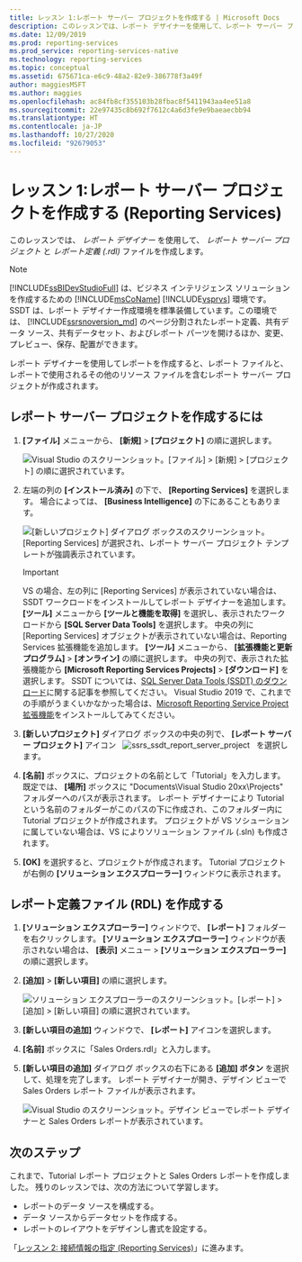 ```yaml
---
title: レッスン 1:レポート サーバー プロジェクトを作成する | Microsoft Docs
description: このレッスンでは、レポート デザイナーを使用して、レポート サーバー プロジェクトとレポート定義 (.rdl) ファイルを作成します。
ms.date: 12/09/2019
ms.prod: reporting-services
ms.prod_service: reporting-services-native
ms.technology: reporting-services
ms.topic: conceptual
ms.assetid: 675671ca-e6c9-48a2-82e9-386778f3a49f
author: maggiesMSFT
ms.author: maggies
ms.openlocfilehash: ac84fb8cf355103b28fbac8f5411943aa4ee51a8
ms.sourcegitcommit: 22e97435c8b692f7612c4a6d3fe9e9baeaecbb94
ms.translationtype: HT
ms.contentlocale: ja-JP
ms.lasthandoff: 10/27/2020
ms.locfileid: "92679053"
---
```

# <a name="lesson-1-create-a-report-server-project-reporting-services"></a>レッスン 1:レポート サーバー プロジェクトを作成する (Reporting Services)

このレッスンでは、 *レポート デザイナー* を使用して、 *レポート サーバー プロジェクト* と *レポート定義 (.rdl)* ファイルを作成します。

> [!NOTE]
> [!INCLUDE[ssBIDevStudioFull](../includes/ssbidevstudiofull-md.md)] は、ビジネス インテリジェンス ソリューションを作成するための [!INCLUDE[msCoName](../includes/msconame-md.md)] [!INCLUDE[vsprvs](../includes/vsprvs-md.md)] 環境です。 SSDT は、レポート デザイナー作成環境を標準装備しています。この環境では、 [!INCLUDE[ssrsnoversion_md](../includes/ssrsnoversion-md.md)] のページ分割されたレポート定義、共有データ ソース、共有データセット、およびレポート パーツを開けるほか、変更、プレビュー、保存、配置ができます。

レポート デザイナーを使用してレポートを作成すると、レポート ファイルと、レポートで使用されるその他のリソース ファイルを含むレポート サーバー プロジェクトが作成されます。

## <a name="to-create-a-report-server-project"></a>レポート サーバー プロジェクトを作成するには
  
1. **[ファイル]** メニューから、 **[新規]**  >  **[プロジェクト]** の順に選択します。  

    ![Visual Studio のスクリーンショット。[ファイル] > [新規] > [プロジェクト] の順に選択されています。](../reporting-services/media/ssrs-ssdt-file-01-new-project.png)
  
2. 左端の列の **[インストール済み]** の下で、 **[Reporting Services]** を選択します。 場合によっては、 **[Business Intelligence]** の下にあることもあります。

    ![[新しいプロジェクト] ダイアログ ボックスのスクリーンショット。[Reporting Services] が選択され、レポート サーバー プロジェクト テンプレートが強調表示されています。](../reporting-services/media/lesson-1-creating-a-report-server-project-reporting-services/select-report-server-project-template.png)

    > [!IMPORTANT]
    > VS の場合、左の列に [Reporting Services] が表示されていない場合は、SSDT ワークロードをインストールしてレポート デザイナーを追加します。 **[ツール]** メニューから **[ツールと機能を取得]** を選択し、表示されたワークロードから **[SQL Server Data Tools]** を選択します。 中央の列に [Reporting Services] オブジェクトが表示されていない場合は、Reporting Services 拡張機能を追加します。 **[ツール]** メニューから、 **[拡張機能と更新プログラム]**  >  **[オンライン]** の順に選択します。 中央の列で、表示された拡張機能から **[Microsoft Reporting Services Projects]**  >  **[ダウンロード]** を選択します。 SSDT については、[SQL Server Data Tools (SSDT) のダウンロード](../ssdt/download-sql-server-data-tools-ssdt.md)に関する記事を参照してください。 Visual Studio 2019 で、これまでの手順がうまくいかなかった場合は、[Microsoft Reporting Service Project 拡張機能](https://marketplace.visualstudio.com/items?itemName=ProBITools.MicrosoftReportProjectsforVisualStudio)をインストールしてみてください。


3. **[新しいプロジェクト]** ダイアログ ボックスの中央の列で、 **[レポート サーバー プロジェクト]** アイコン &nbsp;&nbsp;![ssrs_ssdt_report_server_project](media/ssrs-ssdt-report-server-project.png)&nbsp;&nbsp; を選択します。

4. **[名前]** ボックスに、プロジェクトの名前として「Tutorial」を入力します。 既定では、 **[場所]** ボックスに "Documents\Visual Studio 20xx\Projects\" フォルダーへのパスが表示されます。 レポート デザイナーにより Tutorial という名前のフォルダーがこのパスの下に作成され、このフォルダー内に Tutorial プロジェクトが作成されます。 プロジェクトが VS ソシューションに属していない場合は、VS によりソリューション ファイル (.sln) も作成されます。

5. **[OK]** を選択すると、プロジェクトが作成されます。 Tutorial プロジェクトが右側の **[ソリューション エクスプローラー]** ウィンドウに表示されます。
  
## <a name="creating-a-report-definition-file-rdl"></a>レポート定義ファイル (RDL) を作成する  
  
1. **[ソリューション エクスプローラー]** ウィンドウで、 **[レポート]** フォルダーを右クリックします。 **[ソリューション エクスプローラー]** ウィンドウが表示されない場合は、 **[表示]** メニュー > **[ソリューション エクスプローラー]** の順に選択します。

2. **[追加]**  >  **[新しい項目]** の順に選択します。

    ![ソリューション エクスプローラーのスクリーンショット。[レポート] > [追加] > [新しい項目] の順に選択されています。](../reporting-services/media/ssrs-ssdt-add-report.png)

3. **[新しい項目の追加]** ウィンドウで、 **[レポート]** アイコンを選択します。

4. **[名前]** ボックスに「Sales Orders.rdl」と入力します。

5. **[新しい項目の追加]** ダイアログ ボックスの右下にある **[追加] ボタン** を選択して、処理を完了します。 レポート デザイナーが開き、デザイン ビューで Sales Orders レポート ファイルが表示されます。

    ![Visual Studio のスクリーンショット。デザイン ビューでレポート デザイナーと Sales Orders レポートが表示されています。](media/ssrs-ssdt-01-new-report-designer.png)

## <a name="next-steps"></a>次のステップ

これまで、Tutorial レポート プロジェクトと Sales Orders レポートを作成しました。 残りのレッスンでは、次の方法について学習します。

- レポートのデータ ソースを構成する。
- データ ソースからデータセットを作成する。
- レポートのレイアウトをデザインし書式を設定する。

「[レッスン 2: 接続情報の指定 &#40;Reporting Services&#41;](../reporting-services/lesson-2-specifying-connection-information-reporting-services.md)」に進みます。
